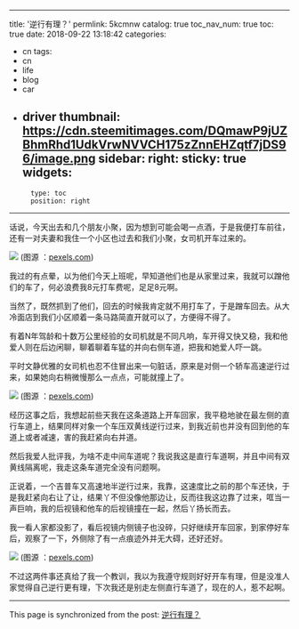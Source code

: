 
---
title: '逆行有理？'
permlink: 5kcmnw
catalog: true
toc_nav_num: true
toc: true
date: 2018-09-22 13:18:42
categories:
- cn
tags:
- cn
- life
- blog
- car
- driver
thumbnail: https://cdn.steemitimages.com/DQmawP9jUZBhmRhd1UdkVrwNVVCH175zZnnEHZqtf7jDS96/image.png
sidebar:
    right:
        sticky: true
widgets:
    -
        type: toc
        position: right
---


话说，今天出去和几个朋友小聚，因为想到可能会喝一点酒，于是我便打车前往，还有一对夫妻和我住一个小区也过去和我们小聚，女司机开车过来的。

![](https://cdn.steemitimages.com/DQmawP9jUZBhmRhd1UdkVrwNVVCH175zZnnEHZqtf7jDS96/image.png)
(图源 ：[pexels.com]( https://www.pexels.com/))

我过的有点晕，以为他们今天上班呢，早知道他们也是从家里过来，我就可以蹭他们的车了，何必浪费我8元打车费呢，足足8元啊。

当然了，既然抓到了他们，回去的时候我肯定就不用打车了，于是蹭车回去。从大冷面店到我们小区顺着一条马路简直开就可以了，方便得不得了。

有着N年驾龄和十数万公里经验的女司机就是不同凡响，车开得又快又稳，我和他爱人则在后边闲聊，聊着聊着车猛的并向右侧车道，把我和她爱人吓一跳。

平时文静优雅的女司机也忍不住冒出来一句脏话，原来是对侧一个轿车高速逆行过来，如果她向右稍微慢那么一点点，可能就撞上了。

![](https://cdn.steemitimages.com/DQmfNNVyLQKQbFU7eJRWf9eHzZRxa6dwY6m1gNGYZRhDRug/image.png)
(图源 ：[pexels.com]( https://www.pexels.com/))

经历这事之后，我想起前些天我在这条道路上开车回家，我平稳地驶在最左侧的直行车道上，结果同样对象一个车压双黄线逆行过来，到我近前也并没有回到他的车道上或者减速，害的我赶紧向右并道。

然后我爱人批评我，为啥不走中间车道呢？我说我这是直行车道啊，并且中间有双黄线隔离呢，我走这条车道完全没有问题啊。

正说着，一个吉普车又高速地半逆行过来，我靠，这速度比之前的那个车还快，于是我赶紧向右让了让，结果丫不但没像他那边让，反而往我这边靠了过来，哐当一声巨响，我的后视镜和他车的后视镜撞在一起，然后丫扬长而去。

我一看人家都没影了，看后视镜内侧镜子也没碎，只好继续开车回家，到家停好车后，观察了一下，外侧除了有一点痕迹外并无大碍，还好还好。

![](https://cdn.steemitimages.com/DQmde8ucGDoyBWcARZy4hpUoS4RR3Hjy4Dxgyi9b4fvkR97/image.png)
(图源 ：[pexels.com]( https://www.pexels.com/))

不过这两件事还真给了我一个教训，我以为我遵守规则好好开车有理，但是没准人家觉得自己逆行更有理，下次我还是别走左侧直行车道了，现在的人，惹不起啊。

- - -

This page is synchronized from the post: [逆行有理？](https://steemit.com/@oflyhigh/5kcmnw)
